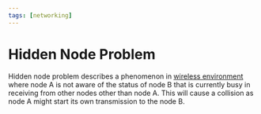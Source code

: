```yaml
---
tags: [networking]
---
```


# Hidden Node Problem

Hidden node problem describes a phenomenon in [wireless environment](202303301607.md)
where node A is not aware of the status of node B that is currently busy in
receiving from other nodes other than node A. This will cause a collision as
node A might start its own transmission to the node B.
